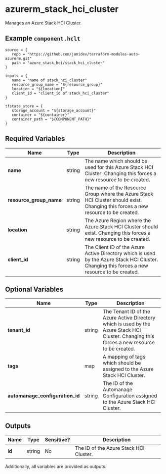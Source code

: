 # azurerm_stack_hci_cluster

Manages an Azure Stack HCI Cluster.

## Example `component.hclt`

```hcl
source = {
   repo = "https://github.com/jumidev/terraform-modules-auto-azurerm.git" 
   path = "azure_stack_hci/stack_hci_cluster" 
}

inputs = {
   name = "name of stack_hci_cluster" 
   resource_group_name = "${resource_group}" 
   location = "${location}" 
   client_id = "client_id of stack_hci_cluster" 
}

tfstate_store = {
   storage_account = "${storage_account}" 
   container = "${container}" 
   container_path = "${COMPONENT_PATH}" 
}

```

## Required Variables

| Name | Type |  Description |
| ---- | --------- |  ----------- |
| **name** | string |  The name which should be used for this Azure Stack HCI Cluster. Changing this forces a new resource to be created. | 
| **resource_group_name** | string |  The name of the Resource Group where the Azure Stack HCI Cluster should exist. Changing this forces a new resource to be created. | 
| **location** | string |  The Azure Region where the Azure Stack HCI Cluster should exist. Changing this forces a new resource to be created. | 
| **client_id** | string |  The Client ID of the Azure Active Directory which is used by the Azure Stack HCI Cluster. Changing this forces a new resource to be created. | 

## Optional Variables

| Name | Type |  Description |
| ---- | --------- |  ----------- |
| **tenant_id** | string |  The Tenant ID of the Azure Active Directory which is used by the Azure Stack HCI Cluster. Changing this forces a new resource to be created. | 
| **tags** | map |  A mapping of tags which should be assigned to the Azure Stack HCI Cluster. | 
| **automanage_configuration_id** | string |  The ID of the Automanage Configuration assigned to the Azure Stack HCI Cluster. | 



## Outputs

| Name | Type | Sensitive? | Description |
| ---- | ---- | --------- | --------- |
| **id** | string | No  | The ID of the Azure Stack HCI Cluster. | 

Additionally, all variables are provided as outputs.
